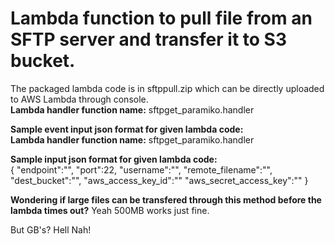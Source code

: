 # Lambda function to pull file from an SFTP server and transfer it to S3 bucket.

The packaged lambda code is in sftppull.zip which can be directly uploaded to AWS Lambda through console.<br />
**Lambda handler function name:** sftpget_paramiko.handler

**Sample event input json format for given lambda code:** <br />
**Lambda handler function name:** sftpget_paramiko.handler <br />

**Sample input json format for given lambda code:** <br />
{
	"endpoint":"<endpoint url>",
	"port":22,
	"username":"",
	"remote_filename":"<name of the file in sftp bucket>",
	"dest_bucket":"<Destination s3 bucket name>",
	"aws_access_key_id":"<aws access id>"
	"aws_secret_access_key":"<your aws secret access key>"
}
	
**Wondering if large files can be transfered through this method before the lambda times out?**
Yeah 500MB works just fine. 

But GB's? Hell Nah!
 
